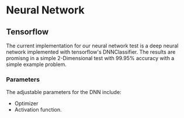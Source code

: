 # Neural Network
## Tensorflow
The current implementation for our neural network test is a deep neural network implemented with tensorflow's DNNClassifier. The results are promisng in a simple 2-Dimensional test with 99.95% accuracy with a simple example problem.

### Parameters
The adjustable parameters for the DNN include:
- Optimizer
- Activation function.
